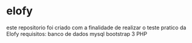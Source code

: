 # elofy
este repositorio foi criado com a finalidade de realizar o teste pratico da Elofy
requisitos:
banco de dados mysql
bootstrap 3
PHP
